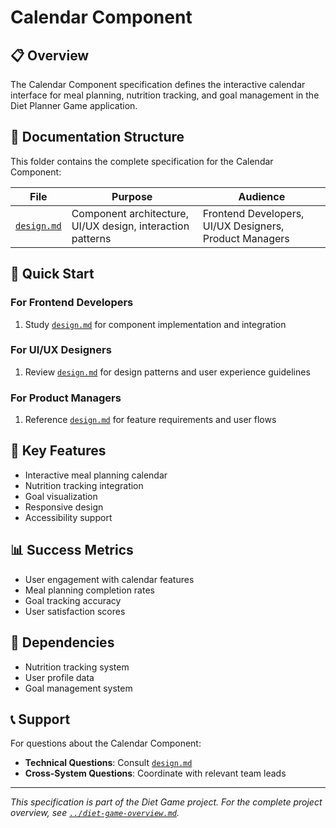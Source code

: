 # Calendar Component

## 📋 Overview

The Calendar Component specification defines the interactive calendar interface for meal planning, nutrition tracking, and goal management in the Diet Planner Game application.

## 📁 Documentation Structure

This folder contains the complete specification for the Calendar Component:

| File | Purpose | Audience |
|------|---------|----------|
| [`design.md`](./design.md) | Component architecture, UI/UX design, interaction patterns | Frontend Developers, UI/UX Designers, Product Managers |

## 🚀 Quick Start

### For Frontend Developers
1. Study [`design.md`](./design.md) for component implementation and integration

### For UI/UX Designers
1. Review [`design.md`](./design.md) for design patterns and user experience guidelines

### For Product Managers
1. Reference [`design.md`](./design.md) for feature requirements and user flows

## 🔗 Key Features

- Interactive meal planning calendar
- Nutrition tracking integration
- Goal visualization
- Responsive design
- Accessibility support

## 📊 Success Metrics

- User engagement with calendar features
- Meal planning completion rates
- Goal tracking accuracy
- User satisfaction scores

## 🔄 Dependencies

- Nutrition tracking system
- User profile data
- Goal management system

## 📞 Support

For questions about the Calendar Component:
- **Technical Questions**: Consult [`design.md`](./design.md)
- **Cross-System Questions**: Coordinate with relevant team leads

---

*This specification is part of the Diet Game project. For the complete project overview, see [`../diet-game-overview.md`](../diet-game-overview.md).*
